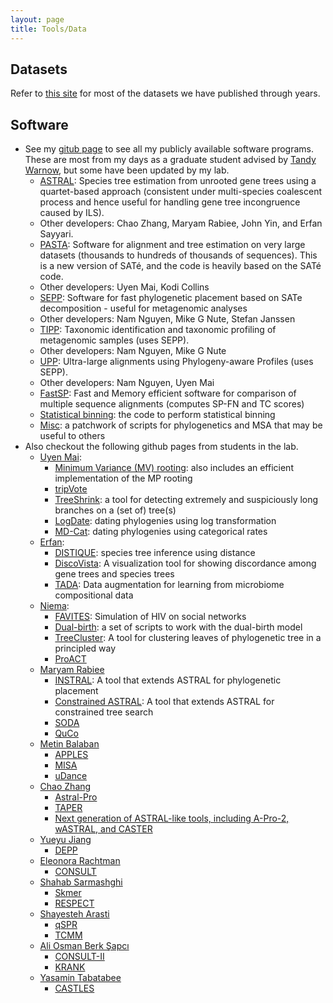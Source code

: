 ```yaml
---
layout: page
title: Tools/Data
---
```

## Datasets

Refer to [this site](https://sites.google.com/eng.ucsd.edu/datasets/home) for most of the datasets we have published through years.     

## Software

* See my [gitub page](https://github.com/smirarab) to see all my publicly available software programs.
  These are most from my days as a graduate student advised by [Tandy Warnow](http://tandy.cs.illinois.edu), but some have been updated by my lab. 
    * [ASTRAL](https://github.com/smirarab/ASTRAL): Species tree estimation from unrooted gene trees using a quartet-based approach (consistent under multi-species coalescent process and hence useful for handling gene tree incongruence caused by ILS). 
	* Other developers: Chao Zhang, Maryam Rabiee, John Yin, and Erfan Sayyari.
    * [PASTA](http://www.cs.utexas.edu/~phylo/software/pasta/): Software for alignment and tree estimation on very large datasets (thousands to hundreds of thousands of sequences). This is a new version of SATé, and the code is heavily based on the SATé code. 
	* Other developers: Uyen Mai, Kodi Collins
    * [SEPP](http://www.cs.utexas.edu/~phylo/software/sepp/submission/): Software for fast phylogenetic placement based on SATe decomposition - useful for metagenomic analyses
	* Other developers: Nam Nguyen, Mike G Nute, Stefan Janssen
    * [TIPP](http://www.cs.utexas.edu/~phylo/software/sepp/tipp-submission): Taxonomic identification and taxonomic profiling of metagenomic samples (uses SEPP). 
	* Other developers: Nam Nguyen, Mike G Nute
    * [UPP](http://www.cs.utexas.edu/~phylo/software/upp/): Ultra-large alignments using Phylogeny-aware Profiles (uses SEPP). 
	* Other developers: Nam Nguyen, Uyen Mai
    * [FastSP](http://www.cs.utexas.edu/~smirarab/fastsp): Fast and Memory efficient software for comparison of multiple sequence alignments (computes SP-FN and TC scores) 
    * [Statistical binning](https://github.com/smirarab/binning): the code to perform statistical binning
    * [Misc](https://github.com/smirarab/global): a patchwork of scripts for phylogenetics and MSA that may be useful to others
* Also checkout the following github pages from students in the lab.
    * [Uyen Mai](https://github.com/uym2):
        * [Minimum Variance (MV) rooting](https://github.com/uym2/MinVar-Rooting): also includes an efficient implementation of the MP rooting
        * [tripVote](https://github.com/uym2/tripVote)
        * [TreeShrink](https://github.com/uym2/TreeShrink): a tool for detecting extremely and suspiciously long branches on a (set of) tree(s)
        * [LogDate](https://github.com/uym2/LogDate): dating phylogenies using log transformation 
        * [MD-Cat](https://github.com/uym2/MD-Cat): dating phylogenies using categorical rates
    * [Erfan](https://github.com/esayyari): 
        * [DISTIQUE](https://esayyari.github.io/DISTIQUE.html): species tree inference using distance
        * [DiscoVista](https://github.com/esayyari/DiscoVista): A visualization tool for showing discordance among gene trees and species trees
        * [TADA](https://github.com/tada-alg/TADA): Data augmentation for learning from microbiome compositional data
    * [Niema](https://github.com/niemasd):
        * [FAVITES](https://github.com/niemasd/FAVITES): Simulation of HIV on social networks
        * [Dual-birth](https://github.com/niemasd/Dual-Birth-Model): a set of scripts to work with the dual-birth model
        * [TreeCluster](https://github.com/niemasd/TreeCluster): A tool for clustering leaves of phylogenetic tree in a principled way
        * [ProACT](https://github.com/niemasd/ProACT)
    * [Maryam Rabiee](https://github.com/maryamrabiee)
        * [INSTRAL](https://github.com/maryamrabiee/INSTRAL): A tool that extends ASTRAL for phylogenetic placement
        * [Constrained ASTRAL](https://github.com/maryamrabiee/Constrained-search): A tool that extends ASTRAL for constrained tree search
        * [SODA](https://github.com/maryamrabiee/SODA)
        * [QuCo](https://github.com/maryamrabiee/quartet_coestimation)
    * [Metin Balaban](https://github.com/balabanmetin)
        * [APPLES](https://github.com/balabanmetin/apples)
        * [MISA](https://github.com/balabanmetin/misa)
        * [uDance](https://github.com/balabanmetin/uDance)
    * [Chao Zhang](https://github.com/chaoszhang/)
        * [Astral-Pro](https://github.com/chaoszhang)
        * [TAPER](https://github.com/chaoszhang/TAPER)
        * [Next generation of ASTRAL-like tools, including A-Pro-2, wASTRAL, and CASTER](https://github.com/chaoszhang/ASTER)
    * [Yueyu Jiang](https://github.com/yueyujiang)
        * [DEPP](https://github.com/yueyujiang/DEPP)
    * [Eleonora Rachtman](https://github.com/noraracht)
        * [CONSULT](https://github.com/noraracht/CONSULT)
    * [Shahab Sarmashghi](https://github.com/shahab-sarmashghi)
        * [Skmer](https://github.com/shahab-sarmashghi/Skmer)
        * [RESPECT](https://github.com/shahab-sarmashghi/RESPECT)
    * [Shayesteh Arasti](https://github.com/shayesteh99)
        * [qSPR](https://github.com/shayesteh99/QuartetSPR)
        * [TCMM](https://github.com/shayesteh99/TCMM)
    * [Ali Osman Berk Şapcı](https://github.com/bo1929)
        * [CONSULT-II](https://github.com/bo1929/CONSULT-II)
        * [KRANK](https://github.com/bo1929/KRANK)
    * [Yasamin Tabatabee]()
        * [CASTLES](https://github.com/ytabatabaee/CASTLES)
